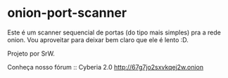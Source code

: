 # onion-port-scanner

Este é um scanner sequencial de portas (do tipo mais simples) pra a rede onion.
Vou aproveitar para deixar bem claro que ele é lento :D.

Projeto por SrW.

Conheça nosso fórum :: Cyberia 2.0 http://67g7jo2sxvkqej2w.onion
